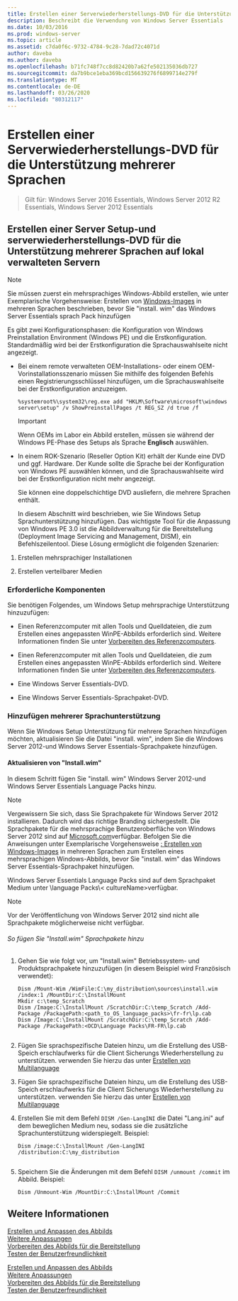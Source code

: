 ```yaml
---
title: Erstellen einer Serverwiederherstellungs-DVD für die Unterstützung mehrerer Sprachen
description: Beschreibt die Verwendung von Windows Server Essentials
ms.date: 10/03/2016
ms.prod: windows-server
ms.topic: article
ms.assetid: c7da0f6c-9732-4784-9c28-7dad72c4071d
author: daveba
ms.author: daveba
ms.openlocfilehash: b71fc748f7cc8d82420b7a62fe502135036db727
ms.sourcegitcommit: da7b9bce1eba369bcd156639276f6899714e279f
ms.translationtype: MT
ms.contentlocale: de-DE
ms.lasthandoff: 03/26/2020
ms.locfileid: "80312117"
---
```

# <a name="create-a-server-recovery-dvd-for-multi-language-support"></a>Erstellen einer Serverwiederherstellungs-DVD für die Unterstützung mehrerer Sprachen

>Gilt für: Windows Server 2016 Essentials, Windows Server 2012 R2 Essentials, Windows Server 2012 Essentials

##  <a name="create-a-server-setup-and-server-recovery-dvd-for-multiple-language-support-on-locally-administered-servers"></a><a name="BKMK_MLHeadedRecovery"></a>Erstellen einer Server Setup-und serverwiederherstellungs-DVD für die Unterstützung mehrerer Sprachen auf lokal verwalteten Servern  
  
> [!NOTE]
>  Sie müssen zuerst ein mehrsprachiges Windows-Abbild erstellen, wie unter Exemplarische Vorgehensweise: Erstellen von [Windows-Images](https://technet.microsoft.com/library/jj126995) in mehreren Sprachen beschrieben, bevor Sie "install. wim" das Windows Server Essentials sprach Pack hinzufügen  
  
 Es gibt zwei Konfigurationsphasen: die Konfiguration von Windows Preinstallation Environment (Windows PE) und die Erstkonfiguration. Standardmäßig wird bei der Erstkonfiguration die Sprachauswahlseite nicht angezeigt.  
  
- Bei einem remote verwalteten OEM-Installations- oder einem OEM-Vorinstallationsszenario müssen Sie mithilfe des folgenden Befehls einen Registrierungsschlüssel hinzufügen, um die Sprachauswahlseite bei der Erstkonfiguration anzuzeigen.  
  
  ```  
  %systemroot%\system32\reg.exe add "HKLM\Software\microsoft\windows server\setup" /v ShowPreinstallPages /t REG_SZ /d true /f  
  ```  
  
  > [!IMPORTANT]
  >  Wenn OEMs im Labor ein Abbild erstellen, müssen sie während der Windows PE-Phase des Setups als Sprache **Englisch** auswählen.  
  
- In einem ROK-Szenario (Reseller Option Kit) erhält der Kunde eine DVD und ggf. Hardware. Der Kunde sollte die Sprache bei der Konfiguration von Windows PE auswählen können, und die Sprachauswahlseite wird bei der Erstkonfiguration nicht mehr angezeigt.  
  
  Sie können eine doppelschichtige DVD ausliefern, die mehrere Sprachen enthält.  
  
  In diesem Abschnitt wird beschrieben, wie Sie Windows Setup Sprachunterstützung hinzufügen. Das wichtigste Tool für die Anpassung von Windows PE 3.0 ist die Abbildverwaltung für die Bereitstellung (Deployment Image Servicing and Management, DISM), ein Befehlszeilentool. Diese Lösung ermöglicht die folgenden Szenarien:  
  
1.  Erstellen mehrsprachiger Installationen  
  
2.  Erstellen verteilbarer Medien  
  
### <a name="prerequisites"></a>Erforderliche Komponenten  
 Sie benötigen Folgendes, um Windows Setup mehrsprachige Unterstützung hinzuzufügen:  
  

-   Einen Referenzcomputer mit allen Tools und Quelldateien, die zum Erstellen eines angepassten WinPE-Abbilds erforderlich sind. Weitere Informationen finden Sie unter [Vorbereiten des Referenzcomputers](Prepare-the-Technician-Computer.md).  

-   Einen Referenzcomputer mit allen Tools und Quelldateien, die zum Erstellen eines angepassten WinPE-Abbilds erforderlich sind. Weitere Informationen finden Sie unter [Vorbereiten des Referenzcomputers](../install/Prepare-the-Technician-Computer.md).  

  
-   Eine Windows Server Essentials-DVD.  
  
-   Eine Windows Server Essentials-Sprachpaket-DVD.  
  
###  <a name="adding-multiple-language-support"></a><a name="BKMK_Steps"></a>Hinzufügen mehrerer Sprachunterstützung  
 Wenn Sie Windows Setup Unterstützung für mehrere Sprachen hinzufügen möchten, aktualisieren Sie die Datei "install. wim", indem Sie die Windows Server 2012-und Windows Server Essentials-Sprachpakete hinzufügen.  
  
#### <a name="update-installwim"></a>Aktualisieren von "Install.wim"  
 In diesem Schritt fügen Sie "install. wim" Windows Server 2012-und Windows Server Essentials Language Packs hinzu.  
  
> [!NOTE]
>  Vergewissern Sie sich, dass Sie Sprachpakete für Windows Server 2012 installieren. Dadurch wird das richtige Branding sichergestellt. Die Sprachpakete für die mehrsprachige Benutzeroberfläche von Windows Server 2012 sind auf [Microsoft.com](https://www.microsoft.com/OEM/en/installation/downloads/Pages/technical-downloads.aspx)verfügbar. Befolgen Sie die Anweisungen unter Exemplarische Vorgehensweise [: Erstellen von Windows-Images](https://technet.microsoft.com/library/jj126995.aspx) in mehreren Sprachen zum Erstellen eines mehrsprachigen Windows-Abbilds, bevor Sie "install. wim" das Windows Server Essentials-Sprachpaket hinzufügen.  
>   
>  Windows Server Essentials Language Packs sind auf dem Sprachpaket Medium unter \language Packs\\< cultureName\>verfügbar.  
  
> [!NOTE]
>  Vor der Veröffentlichung von Windows Server 2012 sind nicht alle Sprachpakete möglicherweise nicht verfügbar.  
  
###### <a name="to-add-language-packs-to-installwim"></a>So fügen Sie "Install.wim" Sprachpakete hinzu  
  
1.  Gehen Sie wie folgt vor, um "Install.wim" Betriebssystem- und Produktsprachpakete hinzuzufügen (in diesem Beispiel wird Französisch verwendet):  
  
    ```  
    Dism /Mount-Wim /WimFile:C:\my_distribution\sources\install.wim /index:1 /MountDir:C:\InstallMount  
    Mkdir c:\temp_Scratch  
    Dism /Image:C:\InstallMount /ScratchDir:C:\temp_Scratch /Add-Package /PackagePath:<path_to_OS_language_packs>\fr-fr\lp.cab  
    Dism /Image:C:\InstallMount /ScratchDir:C:\temp_Scratch /Add-Package /PackagePath:<OCD\Language Packs\FR-FR\lp.cab  
  
    ```  
  

2.  Fügen Sie sprachspezifische Dateien hinzu, um die Erstellung des USB-Speich erschlaufwerks für die Client Sicherungs Wiederherstellung zu unterstützen. verwenden Sie hierzu das unter [Erstellen von Multilanguage](Build-Multi-Language-Client-Restore-Media.md)  

2.  Fügen Sie sprachspezifische Dateien hinzu, um die Erstellung des USB-Speich erschlaufwerks für die Client Sicherungs Wiederherstellung zu unterstützen. verwenden Sie hierzu das unter [Erstellen von Multilanguage](../install/Build-Multi-Language-Client-Restore-Media.md)  

  
3.  Erstellen Sie mit dem Befehl `DISM /Gen-LangINI` die Datei "Lang.ini" auf dem beweglichen Medium neu, sodass sie die zusätzliche Sprachunterstützung widerspiegelt. Beispiel:  
  
    ```  
    Dism /image:C:\InstallMount /Gen-LangINI /distribution:C:\my_distribution  
  
    ```  
  
4.  Speichern Sie die Änderungen mit dem Befehl `DISM /unmount /commit` im Abbild. Beispiel:  
  
    ```  
    Dism /Unmount-Wim /MountDir:C:\InstallMount /Commit  
    ```  
  
## <a name="see-also"></a>Weitere Informationen  

 [Erstellen und Anpassen des Abbilds](Creating-and-Customizing-the-Image.md)   
 [Weitere Anpassungen](Additional-Customizations.md)   
 [Vorbereiten des Abbilds für die Bereitstellung](Preparing-the-Image-for-Deployment.md)   
 [Testen der Benutzerfreundlichkeit](Testing-the-Customer-Experience.md)

 [Erstellen und Anpassen des Abbilds](../install/Creating-and-Customizing-the-Image.md)   
 [Weitere Anpassungen](../install/Additional-Customizations.md)   
 [Vorbereiten des Abbilds für die Bereitstellung](../install/Preparing-the-Image-for-Deployment.md)   
 [Testen der Benutzerfreundlichkeit](../install/Testing-the-Customer-Experience.md)

